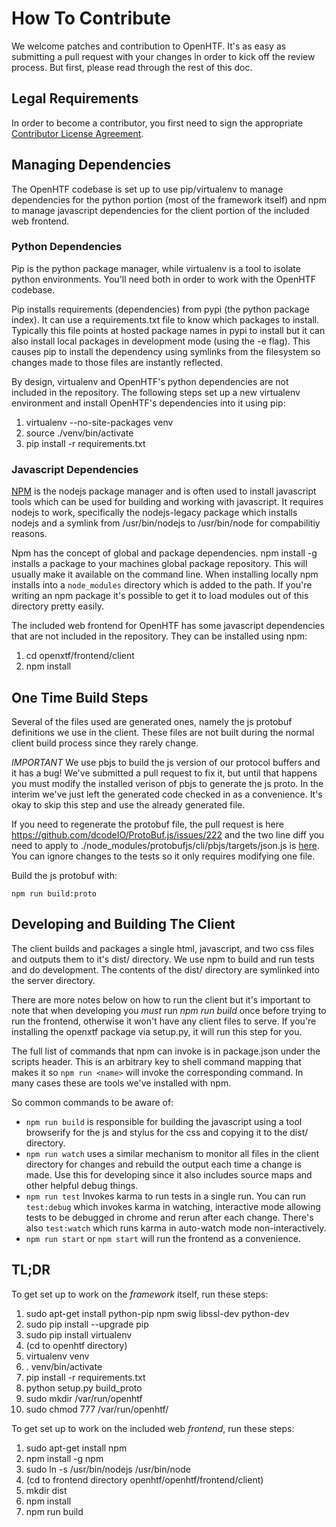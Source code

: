 # How To Contribute

We welcome patches and contribution to OpenHTF. It's as easy as submitting a
pull request with your changes in order to kick off the review process. But
first, please read through the rest of this doc.


## Legal Requirements
In order to become a contributor, you first need to sign the appropriate
[Contributor License Agreement](https://cla.developers.google.com/clas).


## Managing Dependencies
The OpenHTF codebase is set up to use pip/virtualenv to manage dependencies for
the python portion (most of the framework itself) and npm to manage javascript
dependencies for the client portion of the included web frontend.


### Python Dependencies
Pip is the python package manager, while virtualenv is a tool to isolate python
environments. You'll need both in order to work with the OpenHTF codebase.

Pip installs requirements (dependencies) from pypi (the python package index).
It can use a requirements.txt file to know which packages to install. Typically
this file points at hosted package names in pypi to install but it can also
install local packages in development mode (using the -e flag).  This causes pip
to install the dependency using symlinks from the filesystem so changes made to
those files are instantly reflected.

By design, virtualenv and OpenHTF's python dependencies are not included in the
repository. The following steps set up a new virtualenv environment and install
OpenHTF's dependencies into it using pip:

1. virtualenv --no-site-packages venv
2. source ./venv/bin/activate
3. pip install -r requirements.txt


### Javascript Dependencies
[NPM](https://www.npmjs.com/) is the nodejs package manager and is often used
to install javascript tools which can be used for building and working with
javascript. It requires nodejs to work, specifically the nodejs-legacy package
which installs nodejs and a symlink from /usr/bin/nodejs to /usr/bin/node for
compabilitiy reasons.

Npm has the concept of global and package dependencies. npm install -g <package>
installs a package to your machines global package repository. This will usually
make it available on the command line. When installing locally npm installs into
a `node_modules` directory which is added to the path. If you're writing an npm
package it's possible to get it to load modules out of this directory pretty
easily.

The included web frontend for OpenHTF has some javascript dependencies that are
not included in the repository. They can be installed using npm:

1. cd openxtf/frontend/client
2. npm install


## One Time Build Steps
Several of the files used are generated ones, namely the js protobuf definitions
we use in the client. These files are not built during the normal client build
process since they rarely change.

*IMPORTANT*
We use pbjs to build the js version of our protocol buffers and it has a bug!
We've submitted a pull request to fix it, but until that happens you must modify
the installed verison of pbjs to generate the js proto. In the interim we've
just left the generated code checked in as a convenience. It's okay to skip this
step and use the already generated file.

If you need to regenerate the protobuf file, the pull request
is here https://github.com/dcodeIO/ProtoBuf.js/issues/222 and the two line diff
you need to apply to ./node_modules/protobufjs/cli/pbjs/targets/json.js is
[here](https://github.com/alusco/ProtoBuf.js/commit/5c64f2f7d5220fd1c8a9f28973b6c964db376bbc).
You can ignore changes to the tests so it only requires modifying one file.

Build the js protobuf with:

    npm run build:proto


## Developing and Building The Client
The client builds and packages a single html, javascript, and two css files
and outputs them to it's dist/ directory. We use npm to build and run tests and
do development. The contents of the dist/ directory are symlinked into the
server directory.

There are more notes below on how to run the client but it's important to note
that when developing you *must* run *npm run build* once before trying to run
the frontend, otherwise it won't have any client files to serve. If you're
installing the openxtf package via setup.py, it will run this step for you.

The full list of commands that npm can invoke is in package.json under the
scripts header. This is an arbitrary key to shell command mapping that makes
it so `npm run <name>` will invoke the corresponding command. In many cases
these are tools we've installed with npm.

So common commands to be aware of:

  * `npm run build` is responsible for building the javascript using a tool
  browserify for the js and stylus for the css and copying it to the dist/
  directory.
  * `npm run watch` uses a similar mechanism to monitor all files in the client
  directory for changes and rebuild the output each time a change is made.
  Use this for developing since it also includes source maps and other
  helpful debug things.
  * `npm run test` Invokes karma to run tests in a single run. You can run
  `test:debug` which invokes karma in watching, interactive mode allowing
  tests to be debugged in chrome and rerun after each change. There's also
  `test:watch` which runs karma in auto-watch mode non-interactively.
  * `npm run start` or `npm start` will run the frontend as a convenience.

## TL;DR

To get set up to work on the _framework_ itself, run these steps:

1. sudo apt-get install python-pip npm swig libssl-dev python-dev
2. sudo pip install --upgrade pip
3. sudo pip install virtualenv
4. (cd to openhtf directory)
5. virtualenv venv
6. . venv/bin/activate
7. pip install -r requirements.txt
8. python setup.py build_proto
9. sudo mkdir /var/run/openhtf
10. sudo chmod 777 /var/run/openhtf/

To get set up to work on the included web _frontend_, run these steps:

1. sudo apt-get install npm
2. npm install -g npm
3. sudo ln -s /usr/bin/nodejs /usr/bin/node
4. (cd to frontend directory openhtf/openhtf/frontend/client)
5. mkdir dist
6. npm install
7. npm run build
